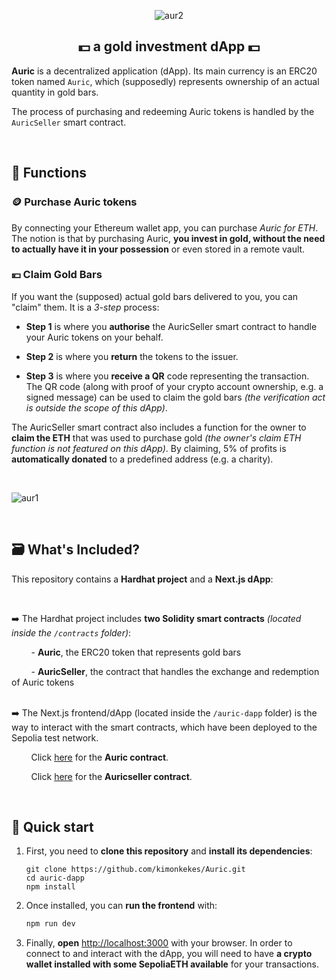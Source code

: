 <div align= "center">
 
![aur2](https://github.com/kimonkekes/Auric/assets/126149828/323bb8d1-65a3-421c-a80b-076aa5aa01cd)
<br>

## 💵 a gold investment dApp 💵
</div>


**Auric** is a decentralized application (dApp). Its main currency is an ERC20 token named `Auric`, which (supposedly) represents ownership of an actual quantity in gold bars.

The process of purchasing and redeeming Auric tokens is handled by the `AuricSeller` smart contract.

<br>

## 🔧 Functions

### 🪙 Purchase Auric tokens

By connecting your Ethereum wallet app, you can purchase *Auric for ETH*. The notion is that by purchasing Auric, **you invest in gold, without the need to actually have it in your possession** or even stored in a remote vault.

### 💴 Claim Gold Bars

If you want the (supposed) actual gold bars delivered to you, you can "claim" them. It is a *3-step* process:

- **Step 1** is where you **authorise** the AuricSeller smart contract to handle your Auric tokens on your behalf.


- **Step 2** is where you **return** the tokens to the issuer.


- **Step 3** is where you **receive a QR** code representing the transaction. The QR code (along with proof of your crypto account ownership, e.g. a signed message) can be used to claim the gold bars *(the verification act is outside the scope of this dApp)*.


The AuricSeller smart contract also includes a function for the owner to **claim the ETH** that was used to purchase gold *(the owner's claim ETH function is not featured on this dApp)*. By claiming, 5% of profits is **automatically donated** to a predefined address (e.g. a charity).

<br>

![aur1](https://github.com/kimonkekes/Auric/assets/126149828/66ddf8a1-3aeb-4462-9ae9-b896217db8fd)

<br>

## 🗃️ What's Included?

This repository contains a **Hardhat project** and a **Next.js dApp**:

<br>

➡️ The Hardhat project includes **two Solidity smart contracts** *(located inside the `/contracts` folder)*:

&nbsp;&nbsp;&nbsp;&nbsp;&nbsp;&nbsp;&nbsp;&nbsp;- **Auric**, the ERC20 token that represents gold bars

&nbsp;&nbsp;&nbsp;&nbsp;&nbsp;&nbsp;&nbsp;&nbsp;- **AuricSeller**, the contract that handles the exchange and redemption of Auric tokens<br/><br/>


➡️ The Next.js frontend/dApp (located inside the `/auric-dapp` folder) is the way to interact with the smart contracts, which have been deployed to the Sepolia test network.

&nbsp;&nbsp;&nbsp;&nbsp;&nbsp;&nbsp;&nbsp;&nbsp;Click [here](https://sepolia.etherscan.io/token/0xc63e033c4452dec6ab5a52c9e835d56b27be83f4/) for the **Auric contract**.

&nbsp;&nbsp;&nbsp;&nbsp;&nbsp;&nbsp;&nbsp;&nbsp;Click [here](https://sepolia.etherscan.io/address/0xaeef66784062d2ec5268f8010ff406c870683b62/) for the **Auricseller contract**.

<br>

## 🚀 Quick start

1. First, you need to **clone this repository** and **install its dependencies**:

    ```shell
    git clone https://github.com/kimonkekes/Auric.git
    cd auric-dapp
    npm install
    ```
    
2. Once installed, you can **run the frontend** with:

    ```sh
    npm run dev
    ```
    
3. Finally, **open** [http://localhost:3000](http://localhost:3000) with your browser. In order to connect to and interact with the dApp, you will need to have **a crypto wallet installed with some SepoliaETH available** for your transactions.
